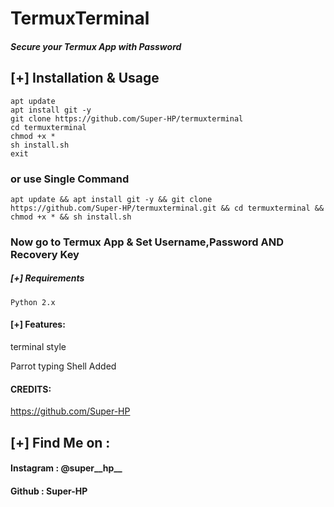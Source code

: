 # TermuxTerminal
##### Secure your Termux App with Password

## [+] Installation & Usage
```
apt update
apt install git -y
git clone https://github.com/Super-HP/termuxterminal
cd termuxterminal
chmod +x *
sh install.sh
exit 
``` 
    
### or use Single Command
```
apt update && apt install git -y && git clone https://github.com/Super-HP/termuxterminal.git && cd termuxterminal && chmod +x * && sh install.sh
```
### Now go to Termux App & Set Username,Password AND Recovery Key

##### [+] Requirements
```Python 2.x```

#### [+] Features:
terminal style

Parrot typing Shell Added


#### CREDITS:

https://github.com/Super-HP

## [+] Find Me on :
#### Instagram : @super__hp__
#### Github : Super-HP
